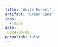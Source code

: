 ```yaml
---
title: 'White Forest'
artifact: 'Green Cane'
tags:
  - maps
date:
 0024-00-00
permalink: false
---
```

